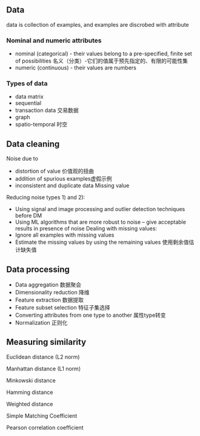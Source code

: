 ## Data
data is collection of examples, and examples are discrobed with attribute


### Nominal and numeric attributes  
- nominal (categorical) - their values belong to a pre-specified, finite set of possibilities  名义（分类）-它们的值属于预先指定的、有限的可能性集
- numeric (continuous) - their values are numbers


### Types of data
- data matrix
- sequential
- transaction data 交易数据
- graph
- spatio-temporal 时空

## Data cleaning
Noise due to
- distortion of value 价值观的扭曲
- addition of spurious examples虚假示例
- inconsistent and duplicate data
Missing value

Reducing noise types 1) and 2):  
- Using signal and image processing and outlier detection techniques before DM  
- Using ML algorithms that are more robust to noise – give acceptable results in presence of noise
Dealing with missing values:
- Ignore all examples with missing values
- Estimate the missing values by using the remaining values 使用剩余值估计缺失值

## Data processing
- Data aggregation  数据聚会
- Dimensionality reduction  降维
- Feature extraction  数据提取
- Feature subset selection  特征子集选择
- Converting attributes from one type to another  属性type转变
- Normalization  正则化

## Measuring similarity
Euclidean distance (L2 norm)

Manhattan distance (L1 norm)

Minkowski distance

Hamming distance

Weighted distance 

Simple Matching Coefficient

Pearson correlation coefficient